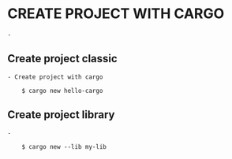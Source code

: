 
# CREATE PROJECT WITH CARGO

    - 


## Create project classic

    - Create project with cargo

        $ cargo new hello-cargo


## Create project library

    - 

        $ cargo new --lib my-lib